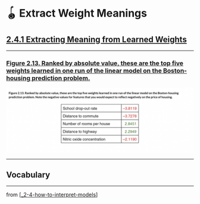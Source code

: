 # 🪀 Extract Weight Meanings

## [**2.4.1** Extracting Meaning from Learned Weights](https://livebook.manning.com/book/deep-learning-with-javascript/chapter-2/276)

---

### [**Figure 2.13.** Ranked by absolute value, these are the top five weights learned in one run of the linear model on the Boston-housing prediction problem.](https://livebook.manning.com/book/deep-learning-with-javascript/chapter-2/ch02fig13)

<img src="../../../assets/figures/Figure_2-13.png">

---

## **Vocabulary**

---

from [[_2-4-how-to-interpret-models]]

[//begin]: # "Autogenerated link references for markdown compatibility"
[_2-4-how-to-interpret-models]: _2-4-how-to-interpret-models.md "🪀 How to Interpret Models"
[//end]: # "Autogenerated link references"
